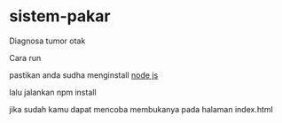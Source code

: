 # sistem-pakar
Diagnosa tumor otak 

Cara run

pastikan anda sudha menginstall [node js](https://nodejs.org/)

lalu jalankan npm install 

jika sudah kamu dapat mencoba membukanya pada halaman index.html
